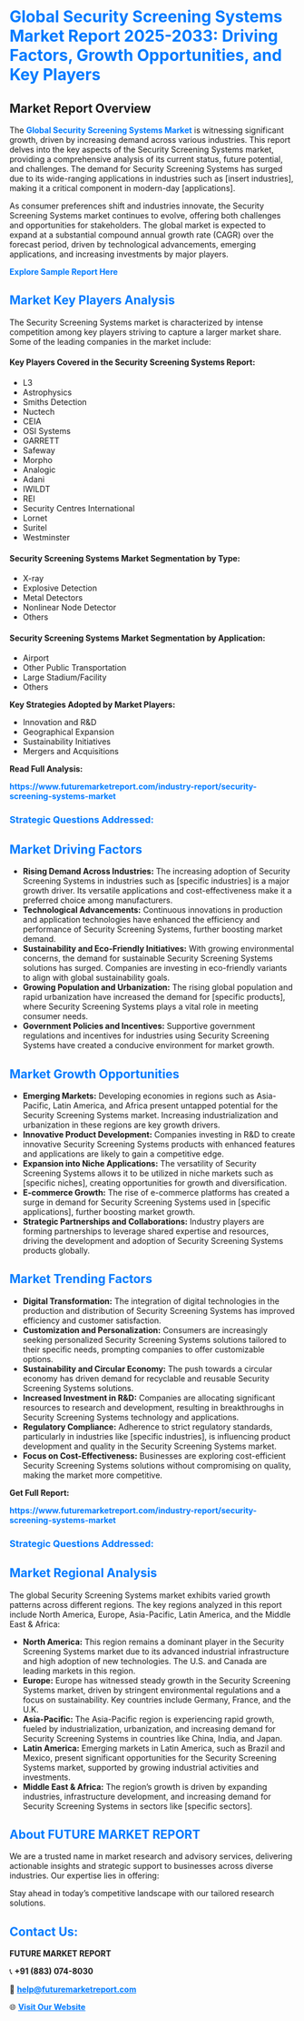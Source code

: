 <h1 style="color: #007BFF;">Global Security Screening Systems Market Report 2025-2033: Driving Factors, Growth Opportunities, and Key Players</h1>

<section id="overview">
<h2>Market Report Overview</h2>
<p>The <a href="https://www.futuremarketreport.com/industry-report/security-screening-systems-market" style="color: #007BFF; text-decoration: none;"><strong>Global Security Screening Systems Market</strong></a> is witnessing significant growth, driven by increasing demand across various industries. This report delves into the key aspects of the Security Screening Systems market, providing a comprehensive analysis of its current status, future potential, and challenges. The demand for Security Screening Systems has surged due to its wide-ranging applications in industries such as [insert industries], making it a critical component in modern-day [applications].</p>
<p>As consumer preferences shift and industries innovate, the Security Screening Systems market continues to evolve, offering both challenges and opportunities for stakeholders. The global market is expected to expand at a substantial compound annual growth rate (CAGR) over the forecast period, driven by technological advancements, emerging applications, and increasing investments by major players.</p>
</section>

<section id="overview">
<p><a href="https://www.futuremarketreport.com/request-sample/reportId=79659" style="color: #007BFF; text-decoration: none;"><strong>Explore Sample Report Here</strong></a></p>
</section>

<section id="key-players">
<h2 style="color: #007BFF;">Market Key Players Analysis</h2>
<p>The Security Screening Systems market is characterized by intense competition among key players striving to capture a larger market share. Some of the leading companies in the market include:</p>
<h4>Key Players Covered in the Security Screening Systems Report:</h4>
<ul><li>L3</li><li>Astrophysics</li><li>Smiths Detection</li><li>Nuctech</li><li>CEIA</li><li>OSI Systems</li><li>GARRETT</li><li>Safeway</li><li>Morpho</li><li>Analogic</li><li>Adani</li><li>IWILDT</li><li>REI</li><li>Security Centres International</li><li>Lornet</li><li>Suritel</li><li>Westminster</li></ul>
<h4>Security Screening Systems Market Segmentation by Type:</h4>
<ul><li>X-ray</li><li>Explosive Detection</li><li>Metal Detectors</li><li>Nonlinear Node Detector</li><li>Others</li></ul>

<h4>Security Screening Systems Market Segmentation by Application:</h4>
<ul><li>Airport</li><li>Other Public Transportation</li><li>Large Stadium/Facility</li><li>Others</li></ul>
<p><strong>Key Strategies Adopted by Market Players:</strong></p>
<ul>
<li>Innovation and R&D</li>
<li>Geographical Expansion</li>
<li>Sustainability Initiatives</li>
<li>Mergers and Acquisitions</li>
</ul>
</section>

<section>
<p><strong>Read Full Analysis: </strong></p><a href="https://www.futuremarketreport.com/industry-report/security-screening-systems-market" style="color: #007BFF; text-decoration: none;"><strong>https://www.futuremarketreport.com/industry-report/security-screening-systems-market</strong></a>
<h3 style="color: #007BFF;">Strategic Questions Addressed:</h3>
</section>

<section id="driving-factors">
<h2 style="color: #007BFF;">Market Driving Factors</h2>
<ul>
<li><strong>Rising Demand Across Industries:</strong> The increasing adoption of Security Screening Systems in industries such as [specific industries] is a major growth driver. Its versatile applications and cost-effectiveness make it a preferred choice among manufacturers.</li>
<li><strong>Technological Advancements:</strong> Continuous innovations in production and application technologies have enhanced the efficiency and performance of Security Screening Systems, further boosting market demand.</li>
<li><strong>Sustainability and Eco-Friendly Initiatives:</strong> With growing environmental concerns, the demand for sustainable Security Screening Systems solutions has surged. Companies are investing in eco-friendly variants to align with global sustainability goals.</li>
<li><strong>Growing Population and Urbanization:</strong> The rising global population and rapid urbanization have increased the demand for [specific products], where Security Screening Systems plays a vital role in meeting consumer needs.</li>
<li><strong>Government Policies and Incentives:</strong> Supportive government regulations and incentives for industries using Security Screening Systems have created a conducive environment for market growth.</li>
</ul>
</section>

<section id="growth-opportunities">
<h2 style="color: #007BFF;">Market Growth Opportunities</h2>
<ul>
<li><strong>Emerging Markets:</strong> Developing economies in regions such as Asia-Pacific, Latin America, and Africa present untapped potential for the Security Screening Systems market. Increasing industrialization and urbanization in these regions are key growth drivers.</li>
<li><strong>Innovative Product Development:</strong> Companies investing in R&D to create innovative Security Screening Systems products with enhanced features and applications are likely to gain a competitive edge.</li>
<li><strong>Expansion into Niche Applications:</strong> The versatility of Security Screening Systems allows it to be utilized in niche markets such as [specific niches], creating opportunities for growth and diversification.</li>
<li><strong>E-commerce Growth:</strong> The rise of e-commerce platforms has created a surge in demand for Security Screening Systems used in [specific applications], further boosting market growth.</li>
<li><strong>Strategic Partnerships and Collaborations:</strong> Industry players are forming partnerships to leverage shared expertise and resources, driving the development and adoption of Security Screening Systems products globally.</li>
</ul>
</section>

<section id="trending-factors">
<h2 style="color: #007BFF;">Market Trending Factors</h2>
<ul>
<li><strong>Digital Transformation:</strong> The integration of digital technologies in the production and distribution of Security Screening Systems has improved efficiency and customer satisfaction.</li>
<li><strong>Customization and Personalization:</strong> Consumers are increasingly seeking personalized Security Screening Systems solutions tailored to their specific needs, prompting companies to offer customizable options.</li>
<li><strong>Sustainability and Circular Economy:</strong> The push towards a circular economy has driven demand for recyclable and reusable Security Screening Systems solutions.</li>
<li><strong>Increased Investment in R&D:</strong> Companies are allocating significant resources to research and development, resulting in breakthroughs in Security Screening Systems technology and applications.</li>
<li><strong>Regulatory Compliance:</strong> Adherence to strict regulatory standards, particularly in industries like [specific industries], is influencing product development and quality in the Security Screening Systems market.</li>
<li><strong>Focus on Cost-Effectiveness:</strong> Businesses are exploring cost-efficient Security Screening Systems solutions without compromising on quality, making the market more competitive.</li>
</ul>
</section>

<section>
<p><strong>Get Full Report: </strong></p><a href="https://www.futuremarketreport.com/industry-report/security-screening-systems-market" style="color: #007BFF; text-decoration: none;"><strong>https://www.futuremarketreport.com/industry-report/security-screening-systems-market</strong></a>
<h3 style="color: #007BFF;">Strategic Questions Addressed:</h3>
</section>


<section id="regional-analysis">
<h2 style="color: #007BFF;">Market Regional Analysis</h2>
<p>The global Security Screening Systems market exhibits varied growth patterns across different regions. The key regions analyzed in this report include North America, Europe, Asia-Pacific, Latin America, and the Middle East & Africa:</p>
<ul>
<li><strong>North America:</strong> This region remains a dominant player in the Security Screening Systems market due to its advanced industrial infrastructure and high adoption of new technologies. The U.S. and Canada are leading markets in this region.</li>
<li><strong>Europe:</strong> Europe has witnessed steady growth in the Security Screening Systems market, driven by stringent environmental regulations and a focus on sustainability. Key countries include Germany, France, and the U.K.</li>
<li><strong>Asia-Pacific:</strong> The Asia-Pacific region is experiencing rapid growth, fueled by industrialization, urbanization, and increasing demand for Security Screening Systems in countries like China, India, and Japan.</li>
<li><strong>Latin America:</strong> Emerging markets in Latin America, such as Brazil and Mexico, present significant opportunities for the Security Screening Systems market, supported by growing industrial activities and investments.</li>
<li><strong>Middle East & Africa:</strong> The region’s growth is driven by expanding industries, infrastructure development, and increasing demand for Security Screening Systems in sectors like [specific sectors].</li>
</ul>
</section>

<footer>
<h2 style="color: #007BFF;">About FUTURE MARKET REPORT</h2>
<p>We are a trusted name in market research and advisory services, delivering actionable insights and strategic support to businesses across diverse industries. Our expertise lies in offering:</p>

<p>Stay ahead in today’s competitive landscape with our tailored research solutions.</p>

<h2 style="color: #007BFF;">Contact Us:</h2>
<p><strong>FUTURE MARKET REPORT</strong></p>
<p>📞 <strong>+91 (883) 074-8030</strong></p>
<p>📧 <strong><a href="mailto:help@futuremarketreport.com" style="color: #007BFF;">help@futuremarketreport.com</a></strong></p>
<p>🌐 <strong><a href="https://www.futuremarketreport.com/" style="color: #007BFF;">Visit Our Website</a></strong></p>
</footer>
